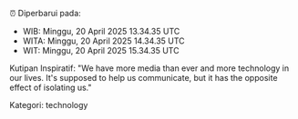 ⏰ Diperbarui pada:
- WIB: Minggu, 20 April 2025 13.34.35 UTC
- WITA: Minggu, 20 April 2025 14.34.35 UTC
- WIT: Minggu, 20 April 2025 15.34.35 UTC

Kutipan Inspiratif:
"We have more media than ever and more technology in our lives. It's supposed to help us communicate, but it has the opposite effect of isolating us."


Kategori: technology

